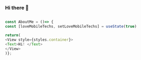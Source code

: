 ### Hi there 👋

<!--
**iviveros-code/iviveros-code** is a ✨ _special_ ✨ repository because its `README.md` (this file) appears on your GitHub profile.

Here are some ideas to get you started:

- 🔭 I’m currently working on ...
- 🌱 I’m currently learning ...
- 👯 I’m looking to collaborate on ...
- 🤔 I’m looking for help with ...
- 💬 Ask me about ...
- 📫 How to reach me: ...
- 😄 Pronouns: ...
- ⚡ Fun fact: ...
-->

```javascript

const AboutMe = ()=> {
const [loveMobileTechs, setLoveMobileTechs] = useState(true)

return(
<View style={styles.container}>
<Text>Hi! </Text>
</View>
)};
```



